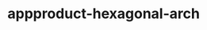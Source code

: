    # appproduct-hexagonal-arch                
            
         
             
         
       
         
            
 
 
